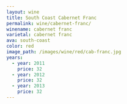 ```yaml
---
layout: wine
title: South Coast Cabernet Franc
permalink: wine/cabernet-franc/
winename: cabernet franc
varietal: cabernet franc
ava: south-coast
color: red
image_path: /images/wine/red/cab-franc.jpg
years:
  - year: 2011
    price: 32
  - year: 2012
    price: 32
  - year: 2013
    price: 32
---
```



